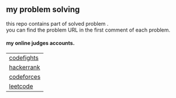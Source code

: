 ## my problem solving
this repo contains part of solved problem  .<br />
you can find the problem URL in the first comment of each problem. <br />

#### my online judges accounts.

|               |              
| :------------ |
|[codefights](https://codefights.com/profile/hussam)|
|[hackerrank](https://www.hackerrank.com/_Hussam_)|
|[codeforces](http://codeforces.com/profile/_Hussam_)|
|[leetcode](https://leetcode.com/hossam4/)|
